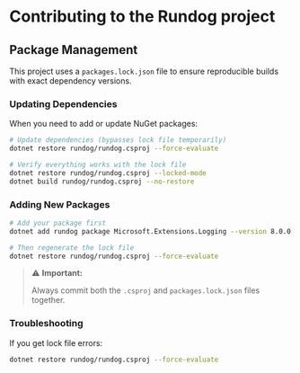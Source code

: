 # Contributing to the Rundog project 

## Package Management

This project uses a `packages.lock.json` file to ensure reproducible builds with exact dependency versions.

### Updating Dependencies

When you need to add or update NuGet packages:

```bash
# Update dependencies (bypasses lock file temporarily)
dotnet restore rundog/rundog.csproj --force-evaluate

# Verify everything works with the lock file
dotnet restore rundog/rundog.csproj --locked-mode
dotnet build rundog/rundog.csproj --no-restore
```

### Adding New Packages

```bash
# Add your package first
dotnet add rundog package Microsoft.Extensions.Logging --version 8.0.0

# Then regenerate the lock file
dotnet restore rundog/rundog.csproj --force-evaluate
```

>  ⚠️  **Important:**  
>
> Always commit both the `.csproj` and `packages.lock.json` files together.

### Troubleshooting

If you get lock file errors:
```bash
dotnet restore rundog/rundog.csproj --force-evaluate
```